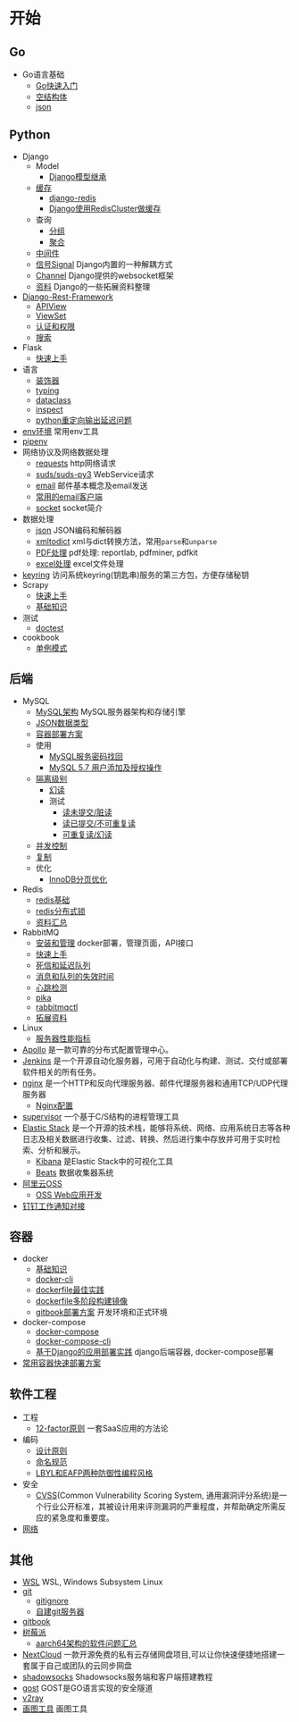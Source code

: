 # 开始

## Go
- Go语言基础
  - [Go快速入门](./go/go快速入门.md)
  - [空结构体](./go/lang/empty_struct.md)
  - [json](./go/std/json.md)

## Python
* Django
    * Model
        - [Django模型继承](./python/django/model/inherit.md) 
    * [缓存](./python/django/cache/cache.md)
        - [django-redis](./python/django/cache/django-redis.md)
        - [Django使用RedisCluster做缓存](./python/django/cache/redis-cluster.md)
    * 查询
        - [分组](./python/django/query/annotate.md) 
        - [聚合](./python/django/query/aggregate-expressions.md)
    * [中间件](./python/django/middleware.md)
    * [信号Signal](./python/django/signal.md) Django内置的一种解耦方式
    * [Channel](./python/django/django_channels/base.md) Django提供的websocket框架
    * [资料](./python/django/resource.md) Django的一些拓展资料整理
* [Django-Rest-Framework](./python/django/django_rest_framework/base.md)
    - [APIView](./python/django/django_rest_framework/views.md)
    - [ViewSet](./python/django/django_rest_framework/viewset.md)
    - [认证和权限](./python/django/django_rest_framework/auth.md)
    - [搜索](./python/django/django_rest_framework/search.md)
* Flask
    - [快速上手](./python/flask/base.md)
* 语言
    - [装饰器](./python/decorator.md)
    - [typing](./python/typing.md)
    - [dataclass](./python/dataclass.md)
    - [inspect](./python/inspect.md)
    - [python重定向输出延迟问题](./python/solutions/python-stdout-redirect.md)
* [env环境](./python/env.md) 常用env工具
* [pipenv](./python/pipenv.md)
* 网络协议及网络数据处理
    - [requests](./python/requests.md) http网络请求
    - [suds/suds-py3](./python/suds.md) WebService请求
    - [email](./python/email/email.md) 邮件基本概念及email发送
    - [常用的email客户端](./python/email/常用的email客户端.md)
    - [socket](./python/socket.md) socket简介
* 数据处理
    - [json](./python/json.md) JSON编码和解码器
    - [xmltodict](./python/xmltodict.md) xml与dict转换方法，常用`parse`和`unparse`
    - [PDF处理](./python/pdf.md) pdf处理: reportlab, pdfminer, pdfkit
    - [excel处理](./python/excel.md) excel文件处理
* [keyring](./python/keyring.md) 访问系统keyring(钥匙串)服务的第三方包，方便存储秘钥
* Scrapy
    - [快速上手](./python/scrapy/start.md)
    - [基础知识](./python/scrapy/基础知识.md)
* 测试
    - [doctest](./python/test/doctest.md)
* cookbook
    - [单例模式](./python/singleton.md)

## 后端
- MySQL
    - [MySQL架构](./backend/mysql/mysql架构.md) MySQL服务器架构和存储引擎
	- [JSON数据类型](./backend/mysql/json.md)
	- [容器部署方案](./backend/mysql/docker.md)
	- 使用
	    - [MySQL服务密码找回](./backend/mysql/usage/mysql-forgot-password.md)
	    - [MySQL 5.7 用户添加及授权操作](./backend/mysql/usage/mysql-grant.md)
	- [隔离级别](./backend/mysql/隔离级别/隔离级别.md)
	    - [幻读](./backend/mysql/隔离级别/幻读.md)
	    - 测试
	        - [读未提交/脏读](./backend/mysql/隔离级别/脏读test.md)
            - [读已提交/不可重复读](./backend/mysql/隔离级别/不可重复读test.md)
            - [可重复读/幻读](./backend/mysql/隔离级别/幻读test.md)
    - [并发控制](./backend/mysql/并发控制.md)
    - [复制](./backend/mysql/复制.md)
    - 优化
    	- [InnoDB分页优化](./backend/mysql/优化/innodb分页优化.md)
- Redis
    - [redis基础](./backend/redis/碎片.md)
    - [redis分布式锁](./backend/redis/redis-lock.md)
    - [资料汇总](./backend/redis/redis复习.md)
- RabbitMQ
  - [安装和管理](./backend/rabbitmq/install.md) docker部署，管理页面，API接口
  - [快速上手](./backend/rabbitmq/tutorial.md)
  - [死信和延迟队列](./backend/rabbitmq/dead-letter.md)
  - [消息和队列的失效时间](./backend/rabbitmq/ttl.md)
  - [心跳检测](./backend/rabbitmq/heartbeat.md)
  - [pika](./backend/rabbitmq/pika.md) 
  - [rabbitmqctl](./backend/rabbitmq/rabbitmqctl.md)
  - [拓展资料](./backend/rabbitmq/资料汇总.md)
- Linux
  - [服务器性能指标](./backend/linux/load.md)
- [Apollo](./backend/apollo.md) 是一款可靠的分布式配置管理中心。
- [Jenkins](./backend/jenkins.md) 是一个开源自动化服务器，可用于自动化与构建、测试、交付或部署软件相关的所有任务。
- [nginx]() 是一个HTTP和反向代理服务器、邮件代理服务器和通用TCP/UDP代理服务器
  - [Nginx配置](./backend/nginx.md)
- [supervisor](./backend/supervisor.md) 一个基于C/S结构的进程管理工具
- [Elastic Stack](https://www.elastic.co/guide/en/elastic-stack/current/overview.html) 是一个开源的技术栈，能够将系统、网络、应用系统日志等各种日志及相关数据进行收集、过滤、转换、然后进行集中存放并可用于实时检索、分析和展示。
  - [Kibana](./backend/elk/kibana.md) 是Elastic Stack中的可视化工具
  - [Beats](./backend/elk/beats.md) 数据收集器系统
- [阿里云OSS](./backend/oss.md)
  - [OSS Web应用开发](./backend/oss-web.md)
- [钉钉工作通知对接](./backend/dingtalk.md)

## 容器
- docker
	- [基础知识](./docker/docker.md)
	- [docker-cli](./docker/docker-cli.md)
	- [dockerfile最佳实践](./docker/dockerfile.md)
	- [dockerfile多阶段构建镜像](./docker/multi_stage.md)
	- [gitbook部署方案](./docker/examples/gitbook.md) 开发环境和正式环境
- docker-compose
	- [docker-compose](./docker/docker-compose.md)
	- [docker-compose-cli](./docker/docker-compose-cli.md)
	- [基于Django的应用部署实践](./docker/examples/lms_backend.md) django后端容器, docker-compose部署
- [常用容器快速部署方案](./docker/examples.md)

## 软件工程
- 工程
  - [12-factor原则](./se/12-factor.md) 一套SaaS应用的方法论
- 编码
  - [设计原则](./code/设计原则.md)
  - [命名规范](./code/naming.md)
  - [LBYL和EAFP两种防御性编程风格](./code/lbyl_n_eafp.md)
- 安全
  - [CVSS](./security/cvss.md)(Common Vulnerability Scoring System, 通用漏洞评分系统)是一个行业公开标准，其被设计用来评测漏洞的严重程度，并帮助确定所需反应的紧急度和重要度。
- [网络](./network/network.md)

## 其他
- [WSL](./windows/wsl.md) WSL, Windows Subsystem Linux
- [git](./tools/git.md)
  - [gitignore](./tools/gitignore.md)
  - [自建git服务器](./tools/git-server.md)
- [gitbook](./tools/gitbook.md)
- [树莓派](./respberry-pi/respberry-pi.md)
  - [aarch64架构的软件问题汇总](./respberry-pi/aarch64.md)
- [NextCloud](./tools/nextcloud.md) 一款开源免费的私有云存储网盘项目,可以让你快速便捷地搭建一套属于自己或团队的云同步网盘
- [shadowsocks](./tools/shadowsocks.md) Shadowsocks服务端和客户端搭建教程
- [gost](./tools/gost.md) GOST是GO语言实现的安全隧道
- [v2ray](./tools/v2ray.md) 
- [画图工具](./tools/graph.md) 画图工具